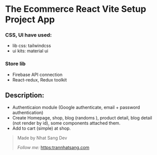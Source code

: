 # The Ecommerce React Vite Setup Project App

### CSS, UI have used:

- lib css: tailwindcss
- ui kits: material ui

### Store lib

- Firebase API connection
- React-redux, Redux toolkit

## Description:

- Authenticaion module (Google authenticate, email + password authentication)
- Create Homepage, shop, blog (randoms ), product detail, blog detail (not render by id), some components attached them.
- Add to cart (simple) at shop.

> Made by Nhat Sang Dev
> 
> *Follow me:* [https:trannhatsang.com](https://trannhatsang.com)
